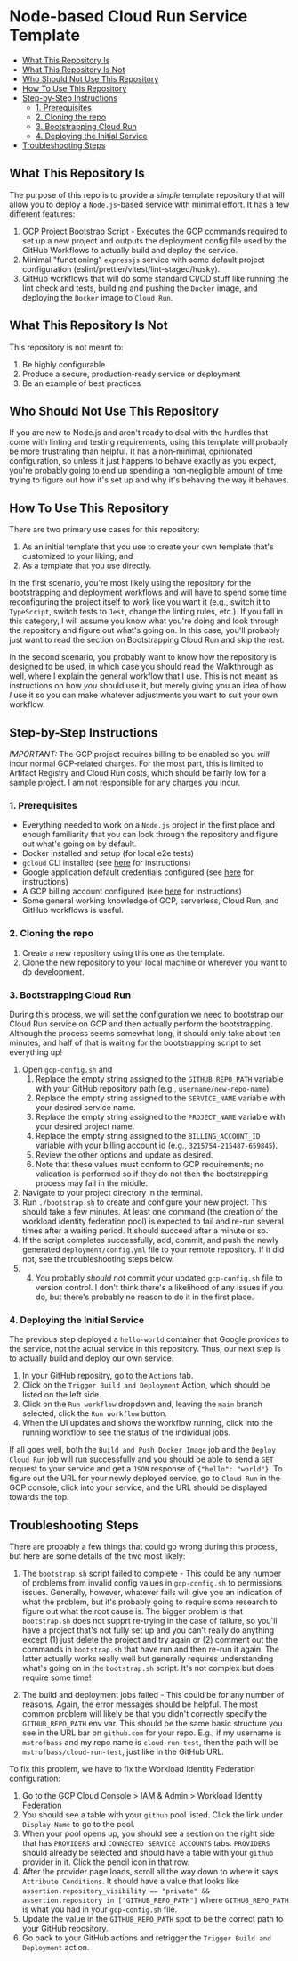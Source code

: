 # Node-based Cloud Run Service Template <!-- omit from toc -->

- [What This Repository Is](#what-this-repository-is)
- [What This Repository Is Not](#what-this-repository-is-not)
- [Who Should Not Use This Repository](#who-should-not-use-this-repository)
- [How To Use This Repository](#how-to-use-this-repository)
- [Step-by-Step Instructions](#step-by-step-instructions)
  - [1. Prerequisites](#1-prerequisites)
  - [2. Cloning the repo](#2-cloning-the-repo)
  - [3. Bootstrapping Cloud Run](#3-bootstrapping-cloud-run)
  - [4. Deploying the Initial Service](#4-deploying-the-initial-service)
- [Troubleshooting Steps](#troubleshooting-steps)

## What This Repository Is

The purpose of this repo is to provide a _simple_ template repository that will allow you to deploy a `Node.js`-based service with minimal effort. It has a few different features:

1. GCP Project Bootstrap Script - Executes the GCP commands required to set up a new project and outputs the deployment config file used by the GitHub Workflows to actually build and deploy the service.
2. Minimal "functioning" `expressjs` service with some default project configuration (eslint/prettier/vitest/lint-staged/husky).
3. GitHub workflows that will do some standard CI/CD stuff like running the lint check and tests, building and pushing the `Docker` image, and deploying the `Docker` image to `Cloud Run`.

## What This Repository Is Not

This repository is not meant to:

1. Be highly configurable
2. Produce a secure, production-ready service or deployment
3. Be an example of best practices

## Who Should Not Use This Repository

If you are new to Node.js and aren't ready to deal with the hurdles that come with linting and testing requirements, using this template will probably be more frustrating than helpful. It has a non-minimal, opinionated configuration, so unless it just happens to behave exactly as you expect, you're probably going to end up spending a non-negligible amount of time trying to figure out how it's set up and why it's behaving the way it behaves.

## How To Use This Repository

There are two primary use cases for this repository:

1. As an initial template that you use to create your own template that's customized to your liking; and
2. As a template that you use directly.

In the first scenario, you're most likely using the repository for the bootstrapping and deployment workflows and will have to spend some time reconfiguring the project itself to work like you want it (e.g., switch it to `TypeScript`, switch tests to `Jest`, change the linting rules, etc.). If you fall in this category, I will assume you know what you're doing and look through the repository and figure out what's going on. In this case, you'll probably just want to read the section on Bootstrapping Cloud Run and skip the rest.

In the second scenario, you probably want to know how the repository is designed to be used, in which case you should read the Walkthrough as well, where I explain the general workflow that I use. This is not meant as instructions on how _you_ should use it, but merely giving you an idea of how _I_ use it so you can make whatever adjustments you want to suit your own workflow.

## Step-by-Step Instructions

_IMPORTANT:_ The GCP project requires billing to be enabled so you _will_ incur normal GCP-related charges. For the most part, this is limited to Artifact Registry and Cloud Run costs, which should be fairly low for a sample project. I am not responsible for any charges you incur.

### 1. Prerequisites

- Everything needed to work on a `Node.js` project in the first place and enough familiarity that you can look through the repository and figure out what's going on by default.
- Docker installed and setup (for local e2e tests)
- `gcloud` CLI installed (see [here](https://cloud.google.com/sdk/docs/install) for instructions)
- Google application default credentials configured (see [here](https://cloud.google.com/docs/authentication/provide-credentials-adc) for instructions)
- A GCP billing account configured (see [here](https://cloud.google.com/billing/docs/how-to/create-billing-account) for instructions)
- Some general working knowledge of GCP, serverless, Cloud Run, and GitHub workflows is useful.

### 2. Cloning the repo

1. Create a new repository using this one as the template.
2. Clone the new repository to your local machine or wherever you want to do development.

### 3. Bootstrapping Cloud Run

During this process, we will set the configuration we need to bootstrap our Cloud Run service on GCP and then actually perform the bootstrapping. Although the process seems somewhat long, it should only take about ten minutes, and half of that is waiting for the bootstrapping script to set everything up!

1. Open `gcp-config.sh` and
   1. Replace the empty string assigned to the `GITHUB_REPO_PATH` variable with your GitHub repository path (e.g., `username/new-repo-name`).
   1. Replace the empty string assigned to the `SERVICE_NAME` variable with your desired service name.
   1. Replace the empty string assigned to the `PROJECT_NAME` variable with your desired project name.
   1. Replace the empty string assigned to the `BILLING_ACCOUNT_ID` variable with your billing account id (e.g., `3215754-215487-659845`).
   1. Review the other options and update as desired.
   1. Note that these values must conform to GCP requirements; no validation is performed so if they do not then the bootstrapping process may fail in the middle.
2. Navigate to your project directory in the terminal.
3. Run `./bootstrap.sh` to create and configure your new project. This should take a few minutes. At least one command (the creation of the workload identity federation pool) is expected to fail and re-run several times after a waiting period. It should succeed after a minute or so.
4. If the script completes successfully, add, commit, and push the newly generated `deployment/config.yml` file to your remote repository. If it did not, see the troubleshooting steps below.
5. 4. You probably _should not_ commit your updated `gcp-config.sh` file to version control. I don't think there's a likelihood of any issues if you do, but there's probably no reason to do it in the first place.

### 4. Deploying the Initial Service

The previous step deployed a `hello-world` container that Google provides to the service, not the actual service in this repository. Thus, our next step is to actually build and deploy our own service.

1. In your GitHub repositry, go to the `Actions` tab.
2. Click on the `Trigger Build and Deployment` Action, which should be listed on the left side.
3. Click on the `Run workflow` dropdown and, leaving the `main` branch selected, click the `Run workflow` button.
4. When the UI updates and shows the workflow running, click into the running workflow to see the status of the individual jobs.

If all goes well, both the `Build and Push Docker Image` job and the `Deploy Cloud Run` job will run successfully and you should be able to send a `GET` request to your service and get a `JSON` response of `{"hello": "world"}`. To figure out the URL for your newly deployed service, go to `Cloud Run` in the GCP console, click into your service, and the URL should be displayed towards the top.

## Troubleshooting Steps

There are probably a few things that could go wrong during this process, but here are some details of the two most likely:

1. The `bootstrap.sh` script failed to complete - This could be any number of problems from invalid config values in `gcp-config.sh` to permissions issues. Generally, however, whatever fails will give you an indication of what the problem, but it's probably going to require some research to figure out what the root cause is. The bigger problem is that `bootstrap.sh` does not supprt re-trying in the case of failure, so you'll have a project that's not fully set up and you can't really do anything except (1) just delete the project and try again or (2) comment out the commands in `bootstrap.sh` that have run and then re-run it again. The latter actually works really well but generally requires understanding what's going on in the `bootstrap.sh` script. It's not complex but does require some time!

2. The build and deployment jobs failed - This could be for any number of reasons. Again, the error messages should be helpful. The most common problem will likely be that you didn't correctly specify the `GITHUB_REPO_PATH` env var. This should be the same basic structure you see in the URL bar on `github.com` for your repo. E.g., if my username is `mstrofbass` and my repo name is `cloud-run-test`, then the path will be `mstrofbass/cloud-run-test`, just like in the GitHub URL.

To fix this problem, we have to fix the Workload Identity Federation configuration:

1. Go to the GCP Cloud Console > IAM & Admin > Workload Identity Federation
2. You should see a table with your `github` pool listed. Click the link under `Display Name` to go to the pool.
3. When your pool opens up, you should see a section on the right side that has `PROVIDERS` and `CONNECTED SERVICE ACCOUNTS` tabs. `PROVIDERS` should already be selected and should have a table with your `github` provider in it. Click the pencil icon in that row.
4. After the provider page loads, scroll all the way down to where it says `Attribute Conditions`. It should have a value that looks like `assertion.repository_visibility == "private" && assertion.repository in ["GITHUB_REPO_PATH"]` where `GITHUB_REPO_PATH` is what you had in your `gcp-config.sh` file.
5. Update the value in the `GITHUB_REPO_PATH` spot to be the correct path to your GitHub repository.
6. Go back to your GitHub actions and retrigger the `Trigger Build and Deployment` action.

<!-- This is meant to be a simple template suitable for experimentation or creating a more complex template for your specific use case. For example, the Cloud Run service configuration options are minimal, the service is exposed to unauthenticated users and the configuration is probably insecure, and it only deploys to one environment. However, it will allow you to get something workable deployed to `dev` in a few minutes and everything is fairly easy to understand.

This is probably not the best repository to use if you're new to `Node.js` development because it does have some things that might be really annoying while you're learning the basics (e.g., commits will fail if `eslint` can't fix something or a test fails). This is more of a `sane default` based on the configuration I have been using day-to-day. It is also probably not the best, so suggestions are welcome.

Please keep in mind that I'm not an expert in infrastructure and devops stuff, so everything is generally just the simplest way I found to do things and likely not the best. Open an issue or PR if you want to help make it better. With that in mind, please remember that the goal of this repo is to be simple template, not full featured, so I'm not sure doing things like making it highly configurable are as important as making it easier to use and more in line with best practices.

Specific Features:

1. Automatic project creation and configuration via `bootstrap.sh`.
2. Basic, functioning `expressjs` service.
3. `eslint`, `prettier`, and `jest` setup and configured to run automatically on commit via `lint-staged` and `husky`. (This is an "opinionated" configuration only because it's the default configuration that I have been personally using...it's probably not the best!)
4. `lint` workflow that gets triggered on pushes to any branch but `main` and `release` branches and runs the `lint-check` script.
5. `push` workflow that gets triggered on pushes to any branch but `main` and `release` branches and runs the unit tests using both `Node.js` versions 18 and 19.
6. `pull-request` workflow that gets triggered on PR opening and runs the integration tests using both `Node.js` versions 18 and 19. (There are no actual integration tests beyond a placeholder tests currently.)
7. `trigger-docker-deployment` workflow that gets triggered on push to `main` (e.g., by merging a pull request) with some path restrictions (so it doesn't trigger when you update the `push` workflow, for example)
8. `docker-build` workflow that is triggered by the `trigger-docker-deployment` workflow (or manually) and builds the Docker image then pushes it to `Artifact Registry`.
9. `deploy-cloud-run` workflow that is triggered by the `trigger-docker-deployment` workflow when the `docker-build` workflow is successful (or manually) and deploys the Docker image to the Cloud Run service.
10. `e2e` workflow that should be triggered by the `trigger-docker-deployment` workflow (or manually) after deployment and run the `e2e` tests but is currently disabled.
11. Workload Identity Federation for authentication between GitHub and GCP.
12. Workflow configuration via `deployment/config.yml`, which gets automatically generated based on your `gcp-config.sh` config.

Some enhancements that I think might be worthwhile:

1. Anything to make the basic configuration more secure (besides turning off unauthenticated access unless there's another way to make it easily accessible to the developer). First on the list is probably updating the Workload Identity Federation attribute condition to only allow specific users to authenticate.
2. e2e test skeleton
3. Creation and deployment to multiple environments (at least having the GitHub workflows for it)
4. GCP configuration validation (e.g., ensuring that the values in `gcp-config.sh` are valid)
5. Allow the `bootstrap.sh` script to be used on an existing project.
6. Docker image caching for building (maybe?)
7. Node.js project setup (I don't actually know what the best project setup is, this is just what I've settled on for the time being.)

## Prerequisites:

1. Everything needed to work on a `Node.js` project in the first place and enough familiarity that you can look through the repository and figure out what's going on by default.
2. `gcloud` CLI installed (see [here](https://cloud.google.com/sdk/docs/install) for instructions)
3. Google application default credentials configured (see [here](https://cloud.google.com/docs/authentication/provide-credentials-adc) for instructions)
4. A GCP billing account configured (see [here](https://cloud.google.com/billing/docs/how-to/create-billing-account) for instructions)
5. Some general working knowledge of GCP, serverless, Cloud Run, and GitHub workflows is useful.





### Continued Development

If you continue using the repository for development, the general things to be aware of are the following:

1. `eslint`, `prettier`, and `jest` are run every time you commit, so if any of these fails (e.g., any `eslint` rule is broken or test fails), you will not be able to commit.
2. The only real test is a unit test for the minimal `handleRequest` function. Any change to that function will break the test.
3. The `unit` tests are run on `push`, any `integration` tests you add will be run on the opening of a pull request, and any `e2e` tests you write will not run automatically because I don't have that configured yet.
4. The general idea for the `e2e` tests is to have the URL to the service stored in an environment variable and then have that environment variable set in the `e2e` workflow.
5. The whole project is set up with the expectation that code will be merged to main _by pull request only_.
1. Update the service name in the docker-compose file
6. When you merge source code to `main` that meets any of the following patterns, the Docker image will automatically be built and deployed. If you want other things to trigger a build and deployment, you need to update the `.github/workflows/trigger-docker-deployment.yml` file.
   a. app.js
   c. src/\*\*
   d. package-lock.json -->
